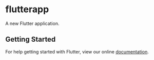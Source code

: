 # flutterapp

A new Flutter application.

## Getting Started

For help getting started with Flutter, view our online
[documentation](https://flutter.io/).
